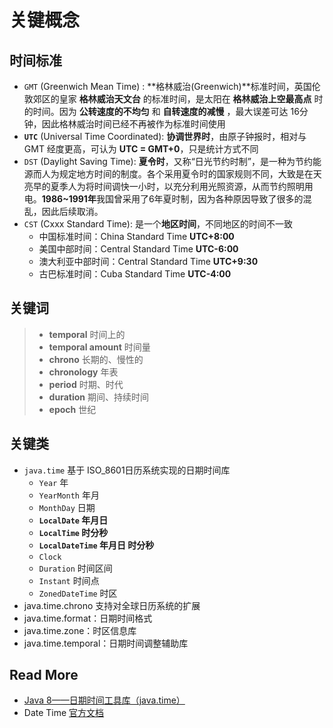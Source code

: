 # 关键概念

> 

## 时间标准

- `GMT` (Greenwich Mean Time) : **格林威治(Greenwich)**标准时间，英国伦敦郊区的皇家 **格林威治天文台** 的标准时间，是太阳在 **格林威治上空最高点** 时的时间。因为 **公转速度的不均匀** 和 **自转速度的减慢** ，最大误差可达 16分钟，因此格林威治时间已经不再被作为标准时间使用
- **`UTC`** (Universal Time Coordinated): **协调世界时**，由原子钟报时，相对与 GMT 经度更高，可认为 **UTC = GMT+0**，只是统计方式不同
- `DST` (Daylight Saving Time): **夏令时**，又称“日光节约时制”，是一种为节约能源而人为规定地方时间的制度。各个采用夏令时的国家规则不同，大致是在天亮早的夏季人为将时间调快一小时，以充分利用光照资源，从而节约照明用电。**1986~1991年**我国曾采用了6年夏时制，因为各种原因导致了很多的混乱，因此后续取消。
- `CST` (Cxxx Standard Time): 是一个**地区时间**，不同地区的时间不一致
  - 中国标准时间：China Standard Time **UTC+8:00**
  - 美国中部时间：Central Standard Time **UTC-6:00**
  - 澳大利亚中部时间：Central Standard Time **UTC+9:30**
  - 古巴标准时间：Cuba Standard Time **UTC-4:00**

## 关键词

> - **temporal** 时间上的
> - **temporal amount** 时间量
> - **chrono** 长期的、慢性的
> - **chronology** 年表
> - **period** 时期、时代
> - **duration** 期间、持续时间
> - **epoch** 世纪

## 关键类

- `java.time` 基于 ISO_8601日历系统实现的日期时间库
  - `Year` 年
  - `YearMonth` 年月
  - `MonthDay` 日期
  - **`LocalDate` 年月日**
  - **`LocalTime` 时分秒**
  - **`LocalDateTime` 年月日 时分秒**
  - `Clock` 
  - `Duration` 时间区间
  - `Instant` 时间点
  - `ZonedDateTime` 时区
- java.time.chrono 支持对全球日历系统的扩展
- java.time.format：日期时间格式
- java.time.zone：时区信息库
- java.time.temporal：日期时间调整辅助库

## Read More

- [Java 8——日期时间工具库（java.time）](https://www.cnblogs.com/lxyit/p/9442135.html)
- Date Time [官方文档](https://docs.oracle.com/javase/tutorial/datetime/iso/index.html)